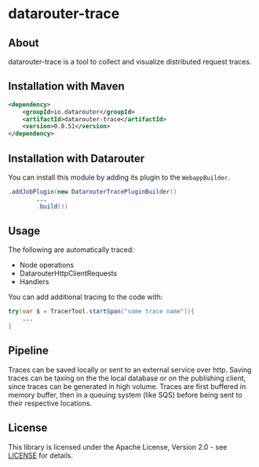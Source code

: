 # datarouter-trace

## About
datarouter-trace is a tool to collect and visualize distributed request traces.

## Installation with Maven

```xml
<dependency>
	<groupId>io.datarouter</groupId>
	<artifactId>datarouter-trace</artifactId>
	<version>0.0.51</version>
</dependency>
```

## Installation with Datarouter

You can install this module by adding its plugin to the `WebappBuilder`.

```java
.addJobPlugin(new DatarouterTracePluginBuilder()
		...
		.build())
```

## Usage

The following are automatically traced:
* Node operations
* DatarouterHttpClientRequests
* Handlers

You can add additional tracing to the code with:

```java
try(var $ = TracerTool.startSpan("some trace name")){
	...
}
```

## Pipeline

Traces can be saved locally or sent to an external service over http. Saving traces can be taxing on the the local
 database or on the publishing client, since traces can be generated in high volume. Traces are first buffered in
 memory buffer, then in a queuing system (like SQS) before being sent to their respective locations.


## License

This library is licensed under the Apache License, Version 2.0 - see [LICENSE](../LICENSE) for details.
